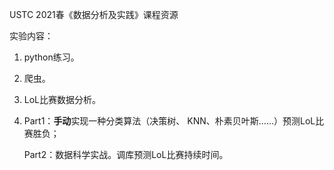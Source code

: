 USTC 2021春《数据分析及实践》课程资源

实验内容：

1. python练习。

2. 爬虫。

3. LoL比赛数据分析。

4. Part1：**手动**实现一种分类算法（决策树、 KNN、朴素贝叶斯……）预测LoL比赛胜负；

   Part2：数据科学实战。调库预测LoL比赛持续时间。
